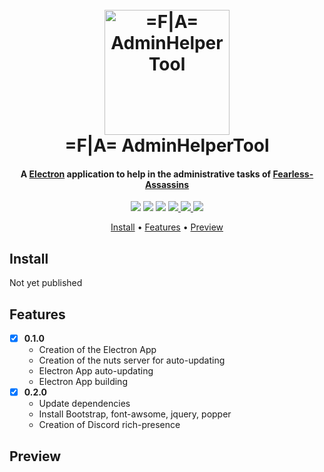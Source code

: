 <h1 align="center">
  <br>
  <a href="https://github.com/Fearless-Assassins/AdminHelperTool"><img src="https://bot.scarface06.xyz/icone.png" alt="=F|A= AdminHelperTool" width="200"></a>
  <br>
  =F|A= AdminHelperTool
  <br>
</h1>

<h4 align="center">A <a href="https://electronjs.org/" target="_blank">Electron</a> application to help in the administrative tasks of  <a href="https://fearless-assassins.com/" target="_blank">Fearless-Assassins</a></h4>

<p align="center">
	<img src="https://travis-ci.com/FontanyLegall-Brandon/F-A-AdminHelperTool.svg?token=ddDp96SuTBDWqbwuapYh&branch=master">
  <img src="https://img.shields.io/node/v/electron.svg">
  <img src="https://img.shields.io/github/release/Fearless-Assassins/AdminHelperTool.svg">
   <a href="https://discord.clan-fa.com">
    <img src="https://img.shields.io/discord/325403318291791873.svg">
  </a>
  <a href="https://fearless-assassins.com/">
    <img src="https://img.shields.io/website/https/fearless-assassins.com.svg?label=%3DF%7CA%3D%20Website">
  </a>
  <a href="https://github.com/Fearless-Assassins/AdminHelperTool/blob/master/LICENSE">
    <img src="https://img.shields.io/github/license/Fearless-Assassins/AdminHelperTool.svg">
  </a>
  
</p>

<p align="center">
  <a href="#install">Install</a> •
  <a href="#features">Features</a> •
  <a href="#preview">Preview</a>
</p>

## Install
Not yet published

## Features
- [x] **0.1.0**
	-  Creation of the Electron App
	- Creation of the nuts server for auto-updating
	- Electron App auto-updating
	- Electron App building
- [x] **0.2.0**
	-  Update dependencies
	-  Install Bootstrap, font-awsome, jquery, popper
 	-  Creation of Discord rich-presence

## Preview
